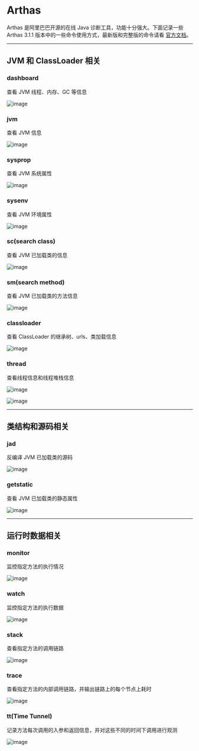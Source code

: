 # Arthas

Arthas 是阿里巴巴开源的在线 Java 诊断工具，功能十分强大。下面记录一些 Arthas 3.1.1 版本中的一些命令使用方式，最新版和完整版的命令请看 [官方文档](https://alibaba.github.io/arthas/commands.html)。

---

## JVM 和 ClassLoader 相关

### dashboard
查看 JVM 线程、内存、GC 等信息

![image](dashboard.png)

### jvm
查看 JVM 信息

![image](jvm.png)

### sysprop
查看 JVM 系统属性

![image](sysprop.png)

### sysenv
查看 JVM 环境属性

![image](sysenv.png)

### sc(search class)
查看 JVM 已加载类的信息

![image](sc.png)

### sm(search method)
查看 JVM 已加载类的方法信息

![image](sm.png)

### classloader
查看 ClassLoader 的继承树、urls、类加载信息

![image](classloader.png)

### thread
查看线程信息和线程堆栈信息

![image](thread1.png)

![image](thread2.png)

---

## 类结构和源码相关

### jad
反编译 JVM 已加载类的源码

![image](jad.png)

### getstatic
查看 JVM 已加载类的静态属性

![image](getstatic.png)

---

## 运行时数据相关

### monitor
监控指定方法的执行情况

![image](monitor.png)

### watch
监控指定方法的执行数据

![image](watch.png)

### stack
查看指定方法的调用链路

![image](stack.png)

### trace
查看指定方法的内部调用链路，并输出链路上的每个节点上耗时

![image](trace.png)

### tt(Time Tunnel)
记录方法每次调用的入参和返回信息，并对这些不同的时间下调用进行观测

![image](tt.png)